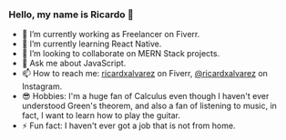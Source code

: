 ### Hello, my name is Ricardo 👋

- 🔭 I’m currently working as Freelancer on Fiverr.
- 🌱 I’m currently learning React Native.
- 👯 I’m looking to collaborate on MERN Stack projects.
- 💬 Ask me about JavaScript.
- 📫 How to reach me: [ricardxalvarez](https://www.fiverr.com/ricardxalvarez) on Fiverr, [@ricardxalvarez](https://www.instagram.com/ricardxalvarez/)
on Instagram.
- 😎 Hobbies: I'm a huge fan of Calculus even though I haven't ever understood Green's theorem, and also a fan of listening to music, in fact, I want to learn how to play the guitar.
- ⚡ Fun fact: I haven't ever got a job that is not from home.
